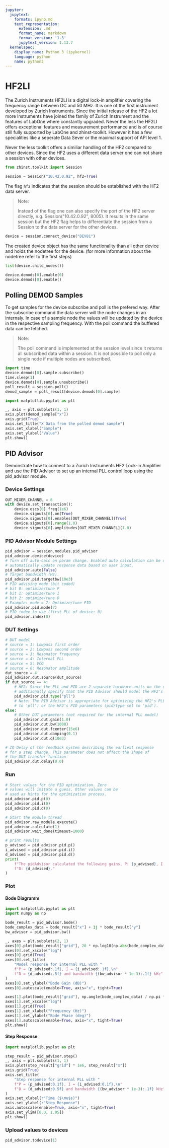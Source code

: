 ```yaml
---
jupyter:
  jupytext:
    formats: ipynb,md
    text_representation:
      extension: .md
      format_name: markdown
      format_version: '1.3'
      jupytext_version: 1.13.7
  kernelspec:
    display_name: Python 3 (ipykernel)
    language: python
    name: python3
---
```


# HF2LI

The Zurich Instruments HF2LI is a digital lock-in amplifier covering the
frequency range between DC and 50 MHz. It is one of the first instrument
developed by Zurich Instruments. Since the initial release of the HF2 a lot more
Instruments have joined the family of Zurich Instrument and the features of
LabOne where constantly upgraded. Never the less the HF2LI offers exceptional
features and measurement performance and is of course still fully supported by
LabOne and zhinst-toolkit. However it has a few specialities like a seperate
Data Sever or the maximal support of API level 1.

Never the less toolkit offers a similiar handling of the HF2 compared to other
devices. Since the HF2 uses a different data server one can not share a session
with other devices.

```python
from zhinst.toolkit import Session

session = Session("10.42.0.92", hf2=True)
```

The flag ``hf2`` indicates that the session should be established with the HF2
data server.

> Note:
>
> Instead of the flag one can also specify the port of the HF2 server directly,
> e.g. Session("10.42.0.92", 8005). It results in the same session but the
> HF2 flag helps to differentiate the session from a Session to the data server
> for the other devices.

```python
device = session.connect_device("DEV81")
```

The created device object has the same functionality than all other device and
holds the nodetree for the device. (for more information about the nodetree
refer to the first steps)

```python
list(device.child_nodes())
```

```python
device.demods[0].enable(0)
device.demods[0].enable()
```

## Polling DEMOD Samples

To get samples for the device subscribe and poll is the prefered way.
After the subscribe command the data server will the node changes in an
internaly. In case of a sample node the values will be updated by the device in
the respective sampling frequency. With the poll command the buffered data can
be fetched.

> Note:
>
> The poll command is implemented at the session level since it returns all
> subscribed data within a session. It is not possible to poll only a single
> node if multiple nodes are subscribed.

```python
import time
device.demods[0].sample.subscribe()
time.sleep(1)
device.demods[0].sample.unsubscribe()
poll_result = session.poll()
demod_sample = poll_result[device.demods[0].sample]
```

```python
import matplotlib.pyplot as plt

_, axis = plt.subplots(1, 1)
axis.plot(demod_sample["x"])
axis.grid(True)
axis.set_title("X Data from the polled demod sample")
axis.set_xlabel("Sample")
axis.set_ylabel("Value")
plt.show()
```

## PID Advisor

Demonstrate how to connect to a Zurich Instruments HF2 Lock-in Amplifier and use
the PID Advisor to set up an internal PLL control loop using the pid_advisor
module.

### Device Settings

```python
OUT_MIXER_CHANNEL = 6
with device.set_transaction():
    device.oscs[0].freq(1e6)
    device.sigouts[0].on(True)
    device.sigouts[0].enables[OUT_MIXER_CHANNEL](True)
    device.sigouts[0].range(1.0)
    device.sigouts[0].amplitudes[OUT_MIXER_CHANNEL](1.0)
```

### PID Advisor Module Settings

```python
pid_advisor = session.modules.pid_advisor
pid_advisor.device(device)
# Turn off auto-calc on param change. Enabled auto calculation can be used to
# automatically update response data based on user input.
pid_advisor.auto(False)
# Target bandwidth (Hz).
pid_advisor.pid.targetbw(10e3)
# PID advising mode (bit coded)
# bit 0: optimize/tune P
# bit 1: optimize/tune I
# bit 2: optimize/tune D
# Example: mode = 7: Optimize/tune PID
pid_advisor.pid.mode(7)
# PID index to use (first PLL of device: 0)
pid_advisor.index(0)
```

### DUT Settings

```python
# DUT model
# source = 1: Lowpass first order
# source = 2: Lowpass second order
# source = 3: Resonator frequency
# source = 4: Internal PLL
# source = 5: VCO
# source = 6: Resonator amplitude
dut_source = 4
pid_advisor.dut.source(dut_source)
if dut_source == 4:
    # HF2: Since the PLL and PID are 2 separate hardware units on the device, we need to
    # additionally specify that the PID Advisor should model the HF2's PLL.
    pid_advisor.pid.type("pll")
    # Note: The PID Advisor is appropriate for optimizing the HF2's PLL parameters (pid/type set
    # to 'pll') or the HF2's PID parameters (pid/type set to 'pid').
else:
    # Other DUT parameters (not required for the internal PLL model)
    pid_advisor.dut.gain(1.0)
    pid_advisor.dut.bw(1000)
    pid_advisor.dut.fcenter(15e6)
    pid_advisor.dut.damping(0.1)
    pid_advisor.dut.q(10e3)

# IO Delay of the feedback system describing the earliest response
# for a step change. This parameter does not affect the shape of
# the DUT transfer function
pid_advisor.dut.delay(0.0)
```

### Run

```python
# Start values for the PID optimization. Zero
# values will imitate a guess. Other values can be
# used as hints for the optimization process.
pid_advisor.pid.p(0)
pid_advisor.pid.i(0)
pid_advisor.pid.d(0)

# Start the module thread
pid_advisor.raw_module.execute()
pid_advisor.calculate(1)
pid_advisor.wait_done(timeout=1000)

# print results
p_advised = pid_advisor.pid.p()
i_advised = pid_advisor.pid.i()
d_advised = pid_advisor.pid.d()
print(
    f"The pidAdvisor calculated the following gains, P: {p_advised}, I: {i_advised}, "
    f"D: {d_advised}."
)
```

### Plot

#### Bode Diagramm

```python
import matplotlib.pyplot as plt
import numpy as np

bode_result = pid_advisor.bode()
bode_complex_data = bode_result["x"] + 1j * bode_result["y"]
bw_advisor = pid_advisor.bw()

_, axes = plt.subplots(2, 1)
axes[0].plot(bode_result["grid"], 20 * np.log10(np.abs(bode_complex_data)))
axes[0].set_xscale("log")
axes[0].grid(True)
axes[0].set_title(
    "Model response for internal PLL with "
    f"P = {p_advised:.1f}, I = {i_advised:.1f},\n"
    f"D = {d_advised:.5f} and bandwidth {(bw_advisor * 1e-3):.1f} kHz"
)
axes[0].set_ylabel("Bode Gain (dB)")
axes[0].autoscale(enable=True, axis="x", tight=True)

axes[1].plot(bode_result["grid"], np.angle(bode_complex_data) / np.pi * 180)
axes[1].set_xscale("log")
axes[1].grid(True)
axes[1].set_xlabel("Frequency (Hz)")
axes[1].set_ylabel("Bode Phase (deg)")
axes[1].autoscale(enable=True, axis="x", tight=True)
plt.show()
```

#### Step Response

```python
import matplotlib.pyplot as plt

step_result = pid_advisor.step()
_, axis = plt.subplots(1, 1)
axis.plot(step_result["grid"] * 1e6, step_result["x"])
axis.grid(True)
axis.set_title(
    "Step response for internal PLL with "
    f"P = {p_advised:0.1f}, I = {i_advised:0.1f},\n"
    f"D = {d_advised:0.5f} and bandwidth {(bw_advisor * 1e-3):.1f} kHz"
)
axis.set_xlabel(r"Time ($\mu$s)")
axis.set_ylabel(r"Step Response")
axis.autoscale(enable=True, axis="x", tight=True)
axis.set_ylim([0.0, 1.05])
plt.show()
```

### Upload values to devices

```python
pid_advisor.todevice(1)
```
